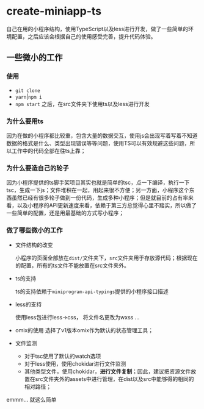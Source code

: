# create-miniapp-ts

自己在用的小程序结构，使用TypeScript以及less进行开发，做了一些简单的环境配置，之后应该会根据自己的使用感受完善，提升代码体验。

## 一些微小的工作

### 使用

- `git clone`
- `yarn`|`npm i`
- `npm start`
之后，在src文件夹下使用ts以及less进行开发

### 为什么要用ts

因为在做的小程序都比较重，包含大量的数据交互，使用js会出现写着写着不知道数据的格式是什么、类型出现错误等等问题，使用TS可以有效规避这些问题，所以工作中的代码全部在往ts上靠；

### 为什么要造自己的轮子

因为小程序提供的ts脚手架项目其实也就是简单的tsc，点一下编译，执行一下tsc，生成一下js；文件堆积在一起，用起来很不方便；另一方面，小程序这个东西虽然已经有很多轮子做到一份代码，生成多种小程序；但是就目前的占有率来看，以及小程序的API更新速度来看，依赖于第三方总觉得心里不踏实，所以做了一些简单的配置，还是用最基础的方式写小程序；

### 做了哪些微小的工作

- 文件结构的改变

  小程序的页面全部放在`dist/`文件夹下，`src`文件夹用于存放源代码；根据现在的配置，所有的ts文件不能放置在src文件夹外。

- ts的支持

  ts的支持依赖于`miniprogram-api-typings`提供的小程序接口描述

- less的支持

  使用less包进行less->css， 将文件名更改为wxss ...

- omix的使用
  选择了v1版本omix作为默认的状态管理工具；

- 文件监测
  - 对于tsc使用了默认的watch选项
  - 对于less使用，使用chokidar进行文件监测
  - 其他类型文件，使用chokidar，**进行文件复制**；因此，建议把资源文件放置在src文件夹外的assets中进行管理，在dist以及src中能够得的相同的相对路径；

emmm... 就这么简单